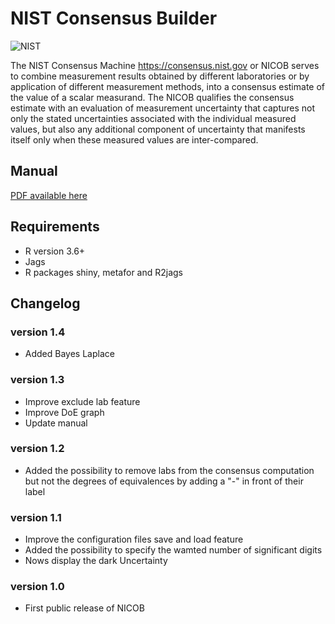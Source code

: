# NIST Consensus Builder
![NIST](https://nccoe.nist.gov/sites/all/themes/custom/nccoe2x/asset/img/NIST_logo.svg)

 The NIST Consensus Machine https://consensus.nist.gov  or NICOB
 serves to combine measurement results obtained by different laboratories or by application of different measurement methods, into a consensus estimate of the value of a scalar measurand. The NICOB qualifies the consensus estimate with an evaluation of measurement uncertainty that captures not only the stated uncertainties associated with the individual measured values, but also any additional component of uncertainty that manifests itself only when these measured values are inter-compared.


## Manual
[PDF available here](https://consensus.nist.gov/app_direct/nicob/NISTConsensusBuilder-UserManual.pdf)

## Requirements
* R version 3.6+
* Jags
* R packages shiny, metafor and R2jags

## Changelog
### version 1.4
  - Added Bayes Laplace

### version 1.3
  - Improve exclude lab feature
  - Improve DoE graph
  - Update manual

### version 1.2
 - Added the possibility to remove labs from the consensus computation but not the degrees of equivalences by adding a "-" in front of their label

### version 1.1
  - Improve the configuration files save and load feature
  - Added the possibility to specify the wamted number of significant digits
  - Nows display the dark Uncertainty

### version 1.0
  - First public release of NICOB
